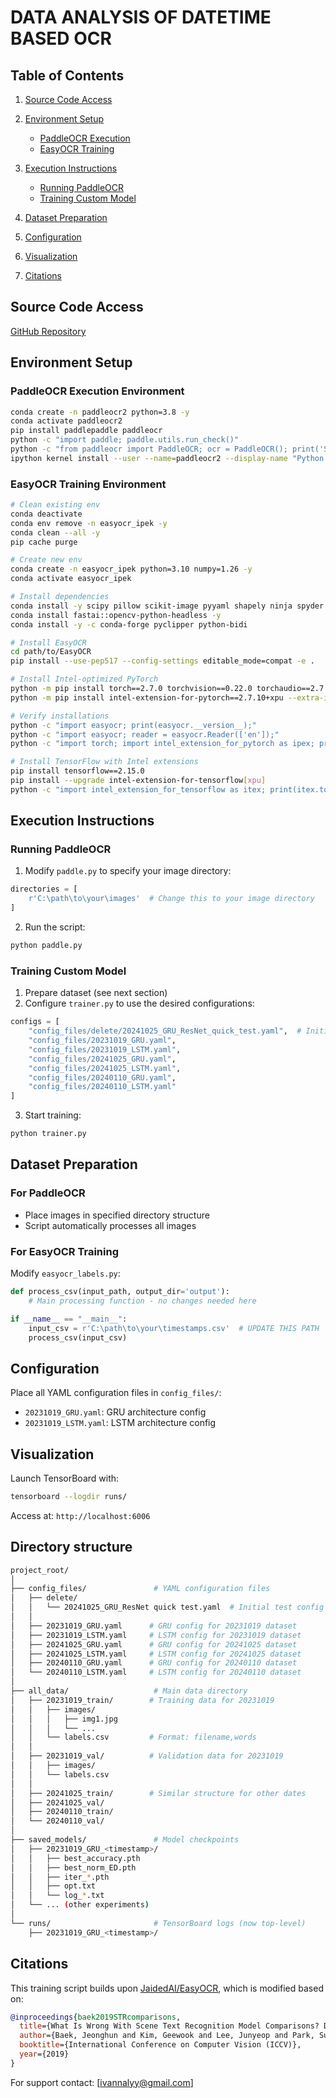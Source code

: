# DATA ANALYSIS OF DATETIME BASED OCR

## Table of Contents

1. [Source Code Access](#source-code-access)
2. [Environment Setup](#environment-setup)

   * [PaddleOCR Execution](#paddleocr-execution-environment)
   * [EasyOCR Training](#easyocr-training-environment)
3. [Execution Instructions](#execution-instructions)

   * [Running PaddleOCR](#running-paddleocr)
   * [Training Custom Model](#training-custom-model)
4. [Dataset Preparation](#dataset-preparation)
5. [Configuration](#configuration)
6. [Visualization](#visualization)
7. [Citations](#citations)

## Source Code Access

[GitHub Repository](https://github.com/IvannaLin/DATA-ANALYSIS-OF-DATETIME-BASED-OCR)

## Environment Setup

### PaddleOCR Execution Environment

```bash
conda create -n paddleocr2 python=3.8 -y
conda activate paddleocr2
pip install paddlepaddle paddleocr
python -c "import paddle; paddle.utils.run_check()"
python -c "from paddleocr import PaddleOCR; ocr = PaddleOCR(); print('Success!')"
ipython kernel install --user --name=paddleocr2 --display-name "Python 3.8 (PaddleOCR)"
```

### EasyOCR Training Environment

```bash
# Clean existing env
conda deactivate
conda env remove -n easyocr_ipek -y
conda clean --all -y
pip cache purge

# Create new env
conda create -n easyocr_ipek python=3.10 numpy=1.26 -y
conda activate easyocr_ipek

# Install dependencies
conda install -y scipy pillow scikit-image pyyaml shapely ninja spyder pandas nltk natsort scikit-learn jiwer matplotlib seaborn plyer tensorboard tensorflow
conda install fastai::opencv-python-headless -y
conda install -y -c conda-forge pyclipper python-bidi

# Install EasyOCR
cd path/to/EasyOCR
pip install --use-pep517 --config-settings editable_mode=compat -e .

# Install Intel-optimized PyTorch
python -m pip install torch==2.7.0 torchvision==0.22.0 torchaudio==2.7.0 --index-url https://download.pytorch.org/whl/xpu
python -m pip install intel-extension-for-pytorch==2.7.10+xpu --extra-index-url https://pytorch-extension.intel.com/release-whl/stable/xpu/us/

# Verify installations
python -c "import easyocr; print(easyocr.__version__);"
python -c "import easyocr; reader = easyocr.Reader(['en']);"
python -c "import torch; import intel_extension_for_pytorch as ipex; print(torch.__version__); print(ipex.__version__); [print(f'[{i}]: {torch.xpu.get_device_properties(i)}') for i in range(torch.xpu.device_count())];"

# Install TensorFlow with Intel extensions
pip install tensorflow==2.15.0
pip install --upgrade intel-extension-for-tensorflow[xpu]
python -c "import intel_extension_for_tensorflow as itex; print(itex.tools.python.env_check.check()); print(itex.__version__)"
```

## Execution Instructions

### Running PaddleOCR

1. Modify `paddle.py` to specify your image directory:

```python
directories = [
    r'C:\path\to\your\images'  # Change this to your image directory
]
```

2. Run the script:

```bash
python paddle.py
```

### Training Custom Model

1. Prepare dataset (see next section)
2. Configure `trainer.py` to use the desired configurations:

```python
configs = [
    "config_files/delete/20241025_GRU_ResNet_quick_test.yaml",  # Initial testing
    "config_files/20231019_GRU.yaml",
    "config_files/20231019_LSTM.yaml",
    "config_files/20241025_GRU.yaml",
    "config_files/20241025_LSTM.yaml",
    "config_files/20240110_GRU.yaml",
    "config_files/20240110_LSTM.yaml"
]
```

3. Start training:

```bash
python trainer.py
```

## Dataset Preparation

### For PaddleOCR

* Place images in specified directory structure
* Script automatically processes all images

### For EasyOCR Training

Modify `easyocr_labels.py`:

```python
def process_csv(input_path, output_dir='output'):
    # Main processing function - no changes needed here

if __name__ == "__main__":
    input_csv = r'C:\path\to\your\timestamps.csv'  # UPDATE THIS PATH
    process_csv(input_csv)
```

## Configuration

Place all YAML configuration files in `config_files/`:

* `20231019_GRU.yaml`: GRU architecture config
* `20231019_LSTM.yaml`: LSTM architecture config

## Visualization

Launch TensorBoard with:

```bash
tensorboard --logdir runs/
```

Access at: `http://localhost:6006`

## Directory structure
```bash
project_root/
│
├── config_files/               # YAML configuration files
│   ├── delete/
│   │   └── 20241025_GRU_ResNet quick test.yaml  # Initial test config
│   │
│   ├── 20231019_GRU.yaml      # GRU config for 20231019 dataset
│   ├── 20231019_LSTM.yaml     # LSTM config for 20231019 dataset
│   ├── 20241025_GRU.yaml      # GRU config for 20241025 dataset  
│   ├── 20241025_LSTM.yaml     # LSTM config for 20241025 dataset
│   ├── 20240110_GRU.yaml      # GRU config for 20240110 dataset
│   └── 20240110_LSTM.yaml     # LSTM config for 20240110 dataset
│
├── all_data/                   # Main data directory
│   ├── 20231019_train/        # Training data for 20231019
│   │   ├── images/
│   │   │   ├── img1.jpg
│   │   │   └── ...
│   │   └── labels.csv         # Format: filename,words
│   │
│   ├── 20231019_val/          # Validation data for 20231019  
│   │   ├── images/
│   │   └── labels.csv
│   │
│   ├── 20241025_train/        # Similar structure for other dates
│   ├── 20241025_val/
│   ├── 20240110_train/
│   └── 20240110_val/
│
├── saved_models/               # Model checkpoints
│   ├── 20231019_GRU_<timestamp>/
│   │   ├── best_accuracy.pth
│   │   ├── best_norm_ED.pth
│   │   ├── iter_*.pth
│   │   ├── opt.txt
│   │   └── log_*.txt
│   └── ... (other experiments)
│
└── runs/                       # TensorBoard logs (now top-level)
    ├── 20231019_GRU_<timestamp>/
```
## Citations

This training script builds upon [JaidedAI/EasyOCR](https://github.com/JaidedAI/EasyOCR), which is modified based on:

```bibtex
@inproceedings{baek2019STRcomparisons,
  title={What Is Wrong With Scene Text Recognition Model Comparisons? Dataset and Model Analysis},
  author={Baek, Jeonghun and Kim, Geewook and Lee, Junyeop and Park, Sungrae and Han, Dongyoon and Yun, Sangdoo and Oh, Seong Joon and Lee, Hwalsuk},
  booktitle={International Conference on Computer Vision (ICCV)},
  year={2019}
}
```

For support contact: \[[ivannalyy@gmail.com](ivannalyy@gmail.com)]

